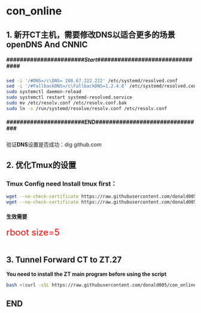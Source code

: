 # **con_online**
## 1. 新开CT主机，需要修改DNS以适合更多的场景 openDNS And CNNIC

##### #######################Start################################
```bash
sed -i '/#DNS=/c\DNS= 208.67.222.222' /etc/systemd/resolved.conf
sed -i '/#FallbackDNS=/c\FallbackDNS=1.2.4.8' /etc/systemd/resolved.conf
sudo systemctl daemon-reload
sudo systemctl restart systemd-resolved.service
sudo mv /etc/resolv.conf /etc/resolv.conf.bak
sudo ln -s /run/systemd/resolve/resolv.conf /etc/resolv.conf
```
##### #######################END################################
验证**DNS**设置是否成功：dig github.com   

##  2.  优化Tmux的设置
### Tmux Config need Install tmux first：
```bash
wget --no-check-certificate https://raw.githubusercontent.com/donald005/con_online/master/.tmux.conf && chmod +666 .tmux.conf
wget --no-check-certificate https://raw.githubusercontent.com/donald005/con_online/master/tdonal.sh && chmod +x tdonal.sh
```
####  **生效需要**
<html>
<table>
<font color=red size=5>rboot size=5</font>
</table>
</html>   

## 3. Tunnel Forward CT to ZT.27    
**You need to install the ZT main program before using the script**   
```bash
bash <(curl -sSL https://raw.githubusercontent.com/donald005/con_online/master/iptable.sh)
```
##  END
